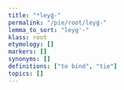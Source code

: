 ```yaml
---
title: "*leyǵ-"
permalink: "/pie/root/leyǵ-"
lemma_to_sort: "leyg'-"
klass: root
etymology: []
markers: []
synonyms: []
definitions: ["to bind", "tie"]
topics: []
---
```

